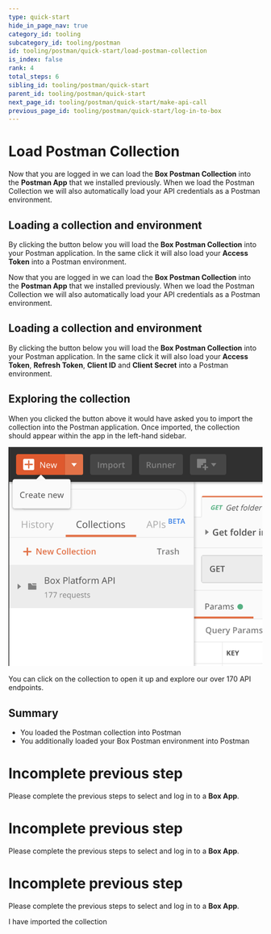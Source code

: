 ```yaml
---
type: quick-start
hide_in_page_nav: true
category_id: tooling
subcategory_id: tooling/postman
id: tooling/postman/quick-start/load-postman-collection
is_index: false
rank: 4
total_steps: 6
sibling_id: tooling/postman/quick-start
parent_id: tooling/postman/quick-start
next_page_id: tooling/postman/quick-start/make-api-call
previous_page_id: tooling/postman/quick-start/log-in-to-box
---
```


<!-- alex disable postman-postwoman -->

# Load Postman Collection

<LoggedIn>

Now that you are logged in we can load the **Box Postman Collection** into the
**Postman App** that we installed previously. When we load the Postman
Collection we will also automatically load your API credentials as a Postman
environment.

## Loading a collection and environment

By clicking the button below you will load the **Box Postman
Collection** into your Postman application. In the same click it will also
load your **Access Token** into a Postman environment.

<Trigger option='postman_collection_downloaded' value='true'>

<Postman id='62d85bbca8bf7bd5a48b' >

</Postman>

</Trigger>

</LoggedIn>

<LoggedIn id='postman_credentials'>

Now that you are logged in we can load the **Box Postman Collection** into the
**Postman App** that we installed previously. When we load the Postman
Collection we will also automatically load your API credentials as a Postman
environment.

## Loading a collection and environment

By clicking the button below you will load the **Box Postman
Collection** into your Postman application. In the same click it will also
load your **Access Token**, **Refresh Token**, **Client ID** and **Client
Secret** into a Postman environment.

<Trigger option='postman_collection_downloaded' value='true'>

<Postman id='62d85bbca8bf7bd5a48b' env='postman_credentials' >

</Postman>

</Trigger>

</LoggedIn>

<Choice option='postman_collection_downloaded' value='true' color='none'>

## Exploring the collection

When you clicked the button above it would have asked you to import the
collection into the Postman application. Once imported, the collection should
appear within the app in the left-hand sidebar.

<ImageFrame border center shadow>

![Box collection in Postman](./collection-in-postman.png)

</ImageFrame>

You can click on the collection to open it up and explore our over 170 API
endpoints.

## Summary

* You loaded the Postman collection into Postman
* You additionally loaded your Box Postman environment into Postman

</Choice>

<Choice option='postman.app_type' value='use_box' color='none'>

<LoggedIn reverse>

<Message danger>

# Incomplete previous step

Please complete the previous steps to select and log in to a **Box App**.

</Message>

</LoggedIn>

</Choice>

<Choice option='postman.app_type' value='use_own' color='none'>

<LoggedIn id='postman_credentials' reverse>

<Message danger>

# Incomplete previous step

Please complete the previous steps to select and log in to a **Box App**.

</Message>

</LoggedIn>

</Choice>

<Choice option='postman.app_type' unset color='none'>

<LoggedIn id='postman_credentials' reverse>

<Message danger>

# Incomplete previous step

Please complete the previous steps to select and log in to a **Box App**.

</Message>

</LoggedIn>

</Choice>

<Observe option='postman_collection_downloaded' value='true'>

<Next>

I have imported the collection

</Next>

</Observe>
